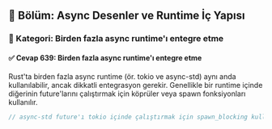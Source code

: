 ## 📘 Bölüm: Async Desenler ve Runtime İç Yapısı  
### 🔹 Kategori: Birden fazla async runtime'ı entegre etme  
#### ✅ Cevap 639: Birden fazla async runtime'ı entegre etme

Rust'ta birden fazla async runtime (ör. tokio ve async-std) aynı anda kullanılabilir, ancak dikkatli entegrasyon gerekir. Genellikle bir runtime içinde diğerinin future'larını çalıştırmak için köprüler veya spawn fonksiyonları kullanılır.

```rust
// async-std future'ı tokio içinde çalıştırmak için spawn_blocking kullanılabilir
```
